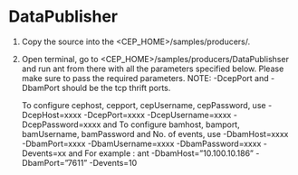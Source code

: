 DataPublisher
=============
1. Copy the source into the <CEP_HOME>/samples/producers/. 
2. Open terminal, go to <CEP_HOME>/samples/producers/DataPublishser and run ant from there with all the parameters specified below. 
	  Please make sure to pass the required parameters.
	  NOTE: -DcepPort and -DbamPort should be the tcp thrift ports.
	   
   To configure cephost, cepport, cepUsername, cepPassword, use -DcepHost=xxxx -DcepPort=xxxx -DcepUsername=xxxx -DcepPassword=xxxx and
   To configure bamhost, bamport, bamUsername, bamPassword and No. of events, use -DbamHost=xxxx -DbamPort=xxxx -DbamUsername=xxxx -DbamPassword=xxxx -Devents=xx and
   For example : ant -DbamHost=”10.100.10.186” -DbamPort=”7611” -Devents=10
